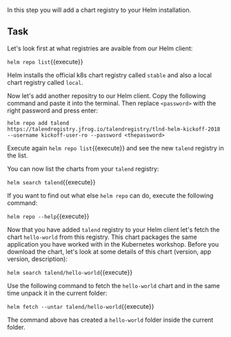 In this step you will add a chart registry to your Helm installation.

## Task

Let's look first at what registries are avaible from our Helm client:

`helm repo list`{{execute}}

Helm installs the official k8s chart registry called `stable` and also a local chart registry called `local`.

Now let's add another repositry to our Helm client. Copy the following command and paste it into the terminal. Then replace `<password>` with the right password and press enter:

`helm repo add talend https://talendregistry.jfrog.io/talendregistry/tlnd-helm-kickoff-2018 --username kickoff-user-ro --password <thepassword>`

Execute again `helm repo list`{{execute}} and see the new `talend` registry in the list.

You can now list the charts from your `talend` registry:

`helm search talend`{{execute}}

If you want to find out what else `helm repo` can do, execute the following command:

`helm repo --help`{{execute}}

Now that you have added `talend` registry to your Helm client let's fetch the chart `hello-world` from this registry.
This chart packages the same application you have worked with in the Kubernetes workshop.
Before you download the chart, let's look at some details of this chart (version, app version, description):

`helm search talend/hello-world`{{execute}}

Use the following command to fetch the `hello-world` chart and in the same time unpack it in the current folder:

`helm fetch --untar talend/hello-world`{{execute}}

The command above has created a `hello-world` folder inside the current folder.